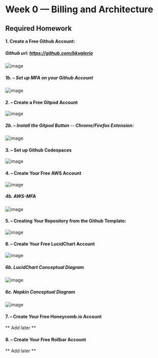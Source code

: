 # Week 0 — Billing and Architecture

## Required Homework

  #### 1. Create a Free Github Account: 
  ##### Github url: https://github.com/bkvalerio

 ![image](https://user-images.githubusercontent.com/98062341/219820579-166b1f20-8e01-41fc-8d97-f012c40ddef3.png)

  ##### 1b. – Set up MFA on your Github Account

 ![image](https://user-images.githubusercontent.com/98062341/219820970-664f7e2c-91a1-4e8a-bc09-4bc82ca1cfd8.png)

  #### 2. – Create a Free Gitpod Account

 ![image](https://user-images.githubusercontent.com/98062341/219821275-9acc5105-5bb8-4475-aae6-d028b316108e.png)

  ##### 2b. – Install the Gitpod Button -- Chrome/Firefox Extension:

 ![image](https://user-images.githubusercontent.com/98062341/219821325-f32b22e3-a835-403b-a21d-e9b373c2447c.png)

  #### 3. – Set up Github Codespaces

 ![image](https://user-images.githubusercontent.com/98062341/219557015-4535c64b-0a64-4cf1-9979-bba5990741b4.png)

  #### 4. – Create Your Free AWS Account

 ![image](https://user-images.githubusercontent.com/98062341/219820413-5c1ee7ec-c501-439d-b08c-2f6464d202c9.png)

  ##### 4b. AWS-MFA

 ![image](https://user-images.githubusercontent.com/98062341/219820843-c5bb126c-309f-4f81-b3e2-f9209fad6659.png)
 
  #### 5.  – Creating Your Repository from the Github Template:

 ![image](https://user-images.githubusercontent.com/98062341/219556744-84e4831a-e34d-4614-a7b9-6ee40a45bbd1.png)

  #### 6. – Create Your Free LucidChart Account

 ![image](https://user-images.githubusercontent.com/98062341/219557497-a8d68249-b1a3-4aad-acd3-98a7d254b0f4.png)

  ##### 6b. LucidChart Conceptual Diagram

 ![image](https://user-images.githubusercontent.com/98062341/219557565-81af09df-9474-4bad-9f1e-da39d766cbef.png)

  ##### 6c. Napkin Conceptual Diagram

 ![image](https://user-images.githubusercontent.com/98062341/219557819-32538c92-63df-444c-8be2-92ad025bbbee.png)

  #### 7. – Create Your Free Honeycomb.io Account
  ** Add later **
  
  #### 8. – Create Your Free Rollbar Account
  ** Add later **

